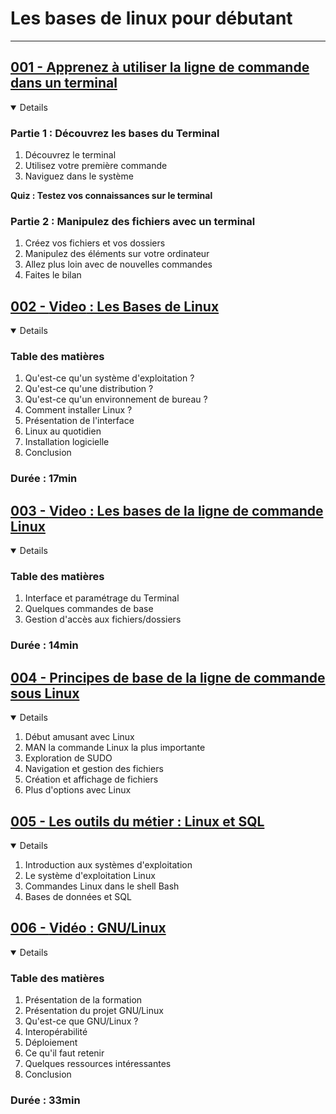 # **Les bases de linux pour débutant**

---

## [001 - Apprenez à utiliser la ligne de commande dans un terminal](https://openclassrooms.com/fr/courses/6173491-apprenez-a-utiliser-la-ligne-de-commande-dans-un-terminal)

<details open>
  <summary>Details</summary>
  	
<h3><strong>Partie 1 : Découvrez les bases du Terminal</strong></h3>
<ol>
  <li>Découvrez le terminal</li>
  <li>Utilisez votre première commande</li>
  <li>Naviguez dans le système</li>
</ol>
<strong>Quiz : Testez vos connaissances sur le terminal</strong>

<h3><strong>Partie 2 : Manipulez des fichiers avec un terminal</strong></h3>
<ol>
  <li>Créez vos fichiers et vos dossiers</li>
  <li>Manipulez des éléments sur votre ordinateur</li>
  <li>Allez plus loin avec de nouvelles commandes</li>
  <li>Faites le bilan</li>
</ol>

</details>

## [002 - **Video** : Les Bases de Linux](https://www.youtube.com/watch?v=dCL3IwQaNN8&pp=ygUOQmFzZXMgZGUgbGludXg%3D)

<details open>
  <summary>Details</summary>
  <h3><strong>Table des matières</strong></h3>
  <ol>
  <li>Qu'est-ce qu'un système d'exploitation ?</li>
  <li>Qu'est-ce qu'une distribution ?</li>
  <li>Qu'est-ce qu'un environnement de bureau ?</li>
  <li>Comment installer Linux ?</li>
  <li>Présentation de l'interface</li>
  <li>Linux au quotidien</li>
  <li>Installation logicielle</li>
  <li>Conclusion</li>
</ol>
  <h3><strong>Durée : </strong>17min</h3>
</details>

## [003 - **Video** : Les bases de la ligne de commande Linux](https://www.youtube.com/watch?v=ngcmXzy8vaI&pp=ygUOQmFzZXMgZGUgbGludXg%3D)

<details open>
  <summary>Details</summary>
  <h3><strong>Table des matières</strong></h3>
  <ol>
  <li>Interface et paramétrage du Terminal</li>
  <li>Quelques commandes de base</li>
  <li>Gestion d'accès aux fichiers/dossiers</li>
</ol>
<h3><strong>Durée : </strong>14min</h3>
</details>

## [004 - Principes de base de la ligne de commande sous Linux](https://www.coursera.org/projects/principes-de-base-de-la-ligne-de-commande-sous-linux)

<details open>
  <summary>Details</summary>
  <ol>
  <li>Début amusant avec Linux</li>
  <li>MAN la commande Linux la plus importante</li>
  <li>Exploration de SUDO</li>
  <li>Navigation et gestion des fichiers</li>
  <li>Création et affichage de fichiers</li>
  <li>Plus d'options avec Linux</li>
</ol>
</details>

## [005 - Les outils du métier : Linux et SQL](https://www.coursera.org/learn/les-outils-du-metier-linux-et-sql)

<details open>
  <summary>Details</summary>
  <ol>
  <li>Introduction aux systèmes d'exploitation</li>
  <li>Le système d'exploitation Linux</li>
  <li>Commandes Linux dans le shell Bash</li>
  <li>Bases de données et SQL</li>
</ol>
</details>

## [006 - **Vidéo** : GNU/Linux](https://youtu.be/py1E14pXfAM?si=wYvOlPeOXS2bD_nm)

<details open>
  <summary>Details</summary>
  <h3><strong>Table des matières</strong></h3>
  <ol>
  <li>Présentation de la formation</li>
  <li>Présentation du projet GNU/Linux</li>
  <li>Qu'est-ce que GNU/Linux ?</li>
  <li>Interopérabilité</li>
  <li>Déploiement</li>
  <li>Ce qu'il faut retenir</li>
  <li>Quelques ressources intéressantes</li>
  <li>Conclusion</li>
</ol>
<h3><strong>Durée : </strong>33min</h3>
</details>